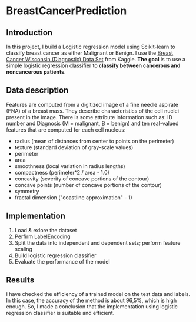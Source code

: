 # BreastCancerPrediction

## Introduction
In this project, I build a Logistic regression model using Scikit-learn to classify breast cancer as either Malignant or Benign. I use the [Breast Cancer Wisconsin (Diagnostic) Data Set](https://www.kaggle.com/uciml/breast-cancer-wisconsin-data) from Kaggle. **The goal** is to use a simple logistic regression classifier to **classify between cancerous and noncancerous patients**.

## Data description
Features are computed from a digitized image of a fine needle aspirate (FNA) of a breast mass. They describe characteristics of the cell nuclei present in the image.
There is some attribute information such as: ID number and Diagnosis (M = malignant, B = benign) and ten real-valued features that are computed for each cell nucleus:

  - radius (mean of distances from center to points on the perimeter)
  - texture (standard deviation of gray-scale values)
  - perimeter
  - area
  - smoothness (local variation in radius lengths)
  - compactness (perimeter^2 / area - 1.0)
  - concavity (severity of concave portions of the contour)
  - concave points (number of concave portions of the contour)
  - symmetry
  - fractal dimension ("coastline approximation" - 1)

## Implementation
1. Load & exlore the dataset
2. Perfirm LabelEncoding
3. Split the data into independent and dependent sets; perform feature scaling
4. Build logistic regression classifier
5. Evaluate the performance of the model


## Results
I have checked the efficiency of a trained model on the test data and labels. In this case, the accuracy of the method is about 96,5%, which is high enough. So, I made a conclusion that the implementation using logistic regression classifier is suitable and efficient.
